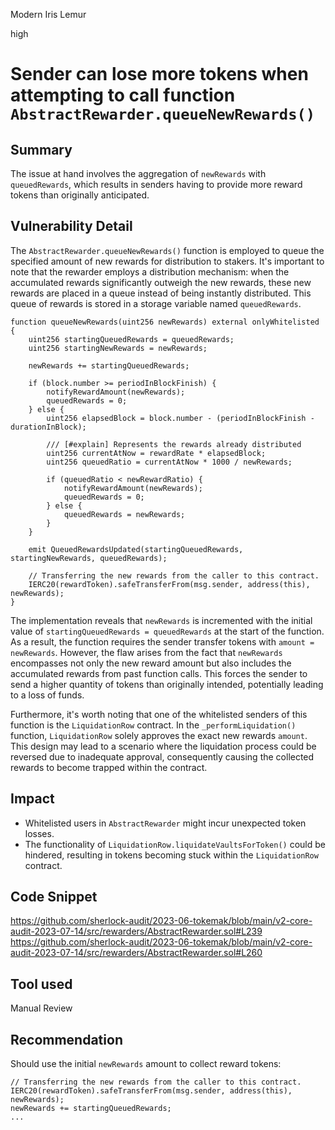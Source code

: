 Modern Iris Lemur

high

# Sender can lose more tokens when attempting to call function `AbstractRewarder.queueNewRewards()`
## Summary
The issue at hand involves the aggregation of `newRewards` with `queuedRewards`, which results in senders having to provide more reward tokens than originally anticipated.

## Vulnerability Detail
The `AbstractRewarder.queueNewRewards()` function is employed to queue the specified amount of new rewards for distribution to stakers. It's important to note that the rewarder employs a distribution mechanism: when the accumulated rewards significantly outweigh the new rewards, these new rewards are placed in a queue instead of being instantly distributed. This queue of rewards is stored in a storage variable named `queuedRewards`.

```solidity=
function queueNewRewards(uint256 newRewards) external onlyWhitelisted {
    uint256 startingQueuedRewards = queuedRewards;
    uint256 startingNewRewards = newRewards;

    newRewards += startingQueuedRewards;

    if (block.number >= periodInBlockFinish) {
        notifyRewardAmount(newRewards);
        queuedRewards = 0;
    } else {
        uint256 elapsedBlock = block.number - (periodInBlockFinish - durationInBlock);

        /// [#explain] Represents the rewards already distributed
        uint256 currentAtNow = rewardRate * elapsedBlock;
        uint256 queuedRatio = currentAtNow * 1000 / newRewards;

        if (queuedRatio < newRewardRatio) {
            notifyRewardAmount(newRewards);
            queuedRewards = 0;
        } else {
            queuedRewards = newRewards;
        }
    }

    emit QueuedRewardsUpdated(startingQueuedRewards, startingNewRewards, queuedRewards);
    
    // Transferring the new rewards from the caller to this contract.
    IERC20(rewardToken).safeTransferFrom(msg.sender, address(this), newRewards);
}
```

The implementation reveals that `newRewards` is incremented with the initial value of `startingQueuedRewards = queuedRewards` at the start of the function. As a result, the function requires the sender transfer tokens with `amount = newRewards`. However, the flaw arises from the fact that `newRewards` encompasses not only the new reward amount but also includes the accumulated rewards from past function calls. This forces the sender to send a higher quantity of tokens than originally intended, potentially leading to a loss of funds.

Furthermore, it's worth noting that one of the whitelisted senders of this function is the `LiquidationRow` contract. In the `_performLiquidation()` function, `LiquidationRow` solely approves the exact new rewards `amount`. This design may lead to a scenario where the liquidation process could be reversed due to inadequate approval, consequently causing the collected rewards to become trapped within the contract.

## Impact
* Whitelisted users in `AbstractRewarder` might incur unexpected token losses.
* The functionality of `LiquidationRow.liquidateVaultsForToken()` could be hindered, resulting in tokens becoming stuck within the `LiquidationRow` contract.

## Code Snippet
https://github.com/sherlock-audit/2023-06-tokemak/blob/main/v2-core-audit-2023-07-14/src/rewarders/AbstractRewarder.sol#L239
https://github.com/sherlock-audit/2023-06-tokemak/blob/main/v2-core-audit-2023-07-14/src/rewarders/AbstractRewarder.sol#L260

## Tool used
Manual Review

## Recommendation
Should use the initial `newRewards` amount to collect reward tokens:
```solidity=
// Transferring the new rewards from the caller to this contract.
IERC20(rewardToken).safeTransferFrom(msg.sender, address(this), newRewards);
newRewards += startingQueuedRewards;
...
```